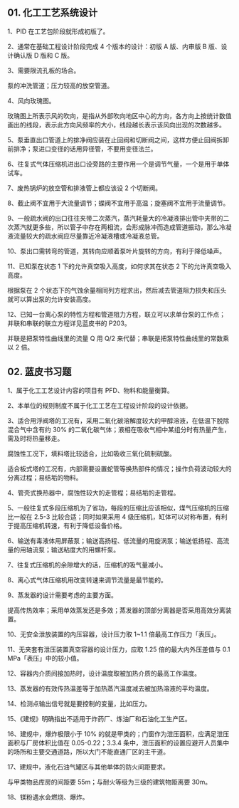 ## 01. 化工工艺系统设计

1、PID 在工艺包阶段就形成初版了。

2、通常在基础工程设计阶段完成 4 个版本的设计：初版 A 版、内审版 B 版、设计确认版 D 版和 C 版。

3、需要限流孔板的场合。

泵的冲洗管道；压力较高的放空管道。

4、风向玫瑰图。

玫瑰图上所表示风的吹向，是指从外部吹向地区中心的方向，各方向上按统计数值画出的线段，表示此方向风频率的大小，线段越长表示该风向出现的次数越多。

5、泵垂直出口管道上的排净阀应装在止回阀和切断阀之间，这样方便止回阀拆卸前排净；泵进口变径的话用异径管，不要用变径法兰。

6、往复式气体压缩机进出口设旁路的主要作用一个是调节气量，一个是用于单体试车。

7、废热锅炉的放空管和排液管上都应该设 2 个切断阀。

8、截止阀不宜用于大流量调节；蝶阀不宜用于高温；旋塞阀不宜用于流量调节。

9、一般疏水阀的出口往往夹带二次蒸汽，蒸汽耗量大的冷凝液排出管中夹带的二次蒸汽就更多些，所以管子中存在两相流，会形成脉冲而造成管道振动，那么冷凝液流量较大的疏水阀应尽量靠近冷凝液槽或冷凝液总管。

10、泵出口需转弯的管道，其转向应顺着泵叶片旋转的方向，有利于降低噪声。

11、已知泵在状态 1 下的允许真空吸入高度，如何求其在状态 2 下的允许真空吸入高度。

根据泵在 2 个状态下的气蚀余量相同列方程求出，然后减去管道阻力损失和压头就可以算出泵的允许安装高度。

12、已知一台离心泵的特性方程和管道阻力方程，联立可以求单台泵的工作点；并联和串联的联立方程详见蓝皮书的 P203。

并联是把泵特性曲线里的流量 Q 用 Q/2 来代替；串联是把泵特性曲线里的常数乘以 2 倍。

## 02. 蓝皮书习题

1、属于化工工艺设计内容的项目有 PFD、物料和能量衡算。

2、本单位的规则制度不属于化工工艺在工程设计阶段的设计依据。

3、适合用浮阀塔的工况有，采用二氧化碳溶解度较大的甲醇溶液，在低温下脱除混合气中含有约 30% 的二氧化碳气体；液相在吸收气相中某组分时有热量产生，需及时将热量移走。

腐蚀性工况下，填料塔比较适合，比如吸收三氧化硫制硫酸。

适合板式塔的工况有，内部需要设置蛇管等换热部件的情况；操作负荷波动较大的分离过程；易结垢的物料。

4、管壳式换热器中，腐蚀性较大的走管程；易结垢的走管程。

5、一般往复式多段压缩机为了省功，每段的压缩比应该相似，煤气压缩机的压缩比一般在 2.5-3 比较合适；同时如果采用 4 级压缩机，缸体可以对称布置，有利于提高压缩机转速，有利于降低设备价格。

6、输送有毒液体用屏蔽泵；输送高扬程、低流量的用旋涡泵；输送低扬程、高流量的用轴流泵；输送粘度大的用螺杆泵。

7、往复式压缩机的余隙增大的话，压缩机的吸气量减小。

8、离心式气体压缩机用改变转速来调节流量是最节能的。

9、蒸发器的设计需要考虑的主要方面。

提高传热效率；采用单效蒸发还是多效；蒸发器的顶部分离器是否采用高效分离装置。

10、无安全泄放装置的内压容器，设计压力取 1~1.1 倍最高工作压力「表压」。

11、无夹套有泄压装置真空容器的设计压力，应取 1.25 倍的最大内外压差值与 0.1 MPa「表压」中的较小值。

12、容器内介质间接加热时，设计温度取被加热介质的最高工作温度。

13、蒸发器的有效传热温差等于加热蒸汽温度减去被加热溶液的平均温度。

14、检测点输出信号就是要控制的变量，比如压力。

15、《建规》明确指出不适用于炸药厂、炼油厂和石油化工生产区。

16、建规中，爆炸极限小于 10% 的就是甲类的；门窗作为泄压面积，应满足泄压面积与厂房体积比值在 0.05-0.22；3.3.4 条中，泄压面积的设置应避开人员集中的场所和主要交通道路，所以大门不能直通厂区的主干道。

17、建规中，液化石油气罐区与其他单体的防火间距要求。

与甲类物品库房的间距要 55m；与耐火等级为三级的建筑物距离要 30m。

18、镁粉遇水会燃烧、爆炸。




